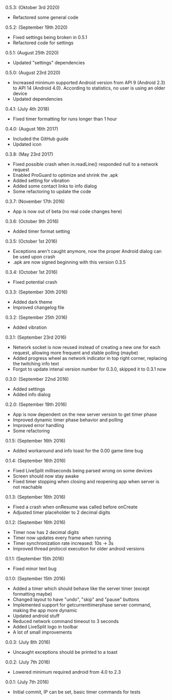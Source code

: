 0.5.3: (Oktober 3rd 2020)
- Refactored some general code

0.5.2: (September 19th 2020)
- Fixed settings being broken in 0.5.1
- Refactored code for settings

0.5.1: (August 25th 2020)
- Updated "settings" dependencies

0.5.0: (August 23rd 2020)
- Increased minimum supported Android version from API 9 (Android 2.3) to API 14 (Android 4.0). According to statistics, no user is using an older device
- Updated dependencies

0.4.1: (July 4th 2018)
- Fixed timer formatting for runs longer than 1 hour 

0.4.0: (August 16th 2017)
- Included the GitHub guide
- Updated icon

0.3.8: (May 23rd 2017)
- Fixed possible crash when in.readLine() responded null to a network request
- Enabled ProGuard to optimize and shrink the .apk
- Added setting for vibration
- Added some contact links to info dialog
- Some refactoring to update the code

0.3.7: (November 17th 2016)
- App is now out of beta (no real code changes here)

0.3.6: (October 9th 2016)
- Added timer format setting

0.3.5: (October 1st 2016)
- Exceptions aren't caught anymore, now the proper Android dialog can be used upon crash
- .apk are now signed beginning with this version 0.3.5 

0.3.4: (October 1st 2016)
- Fixed potential crash

0.3.3: (September 30th 2016)
- Added dark theme
- Improved changelog file

0.3.2: (September 25th 2016)
- Added vibration

0.3.1: (September 23rd 2016)
- Network socket is now reused instead of creating a new one for each request, allowing more frequent and stable polling (maybe)
- Added progress wheel as network indicator in top right corner, replacing the twitching info text
- Forgot to update intenal version number for 0.3.0, skipped it to 0.3.1 now

0.3.0: (September 22nd 2016)
- Added settings
- Added info dialog

0.2.0: (September 19th 2016)
- App is now dependent on the new server version to get timer phase
- Improved dynamic timer phase behavior and polling
- Improved error handling
- Some refactoring

0.1.5: (September 16th 2016)
- Added workaround and info toast for the 0.00 game time bug

0.1.4: (September 16th 2016)
- Fixed LiveSplit milliseconds being parsed wrong on some devices
- Screen should now stay awake
- Fixed timer stopping when closing and reopening app when server is not reachable

0.1.3: (September 16th 2016)
- Fixed a crash when onResume was called before onCreate
- Adjusted timer placeholder to 2 decimal digits

0.1.2: (September 16th 2016)
- Timer now has 2 decimal digits
- Timer now updates every frame when running
- Timer synchronization rate increased: 10s -> 3s
- Improved thread protocol execution for older android versions

0.1.1: (September 15th 2016)
- Fixed minor text bug

0.1.0: (September 15th 2016)
- Added a timer which should behave like the server timer (except formatting maybe)
- Changed layout to have "undo", "skip" and "pause" buttons
- Implemented support for getcurrenttimerphase server command, making the app more dynamic
- Updated android stuff
- Reduced network command timeout to 3 seconds
- Added LiveSplit logo in toolbar
- A lot of small improvements

0.0.3: (July 8th 2016)
- Uncaught exceptions should be printed to a toast

0.0.2: (July 7th 2016)
- Lowered minimum required android from 4.0 to 2.3

0.0.1: (July 7th 2016)
- Initial commit, IP can be set, basic timer commands for tests